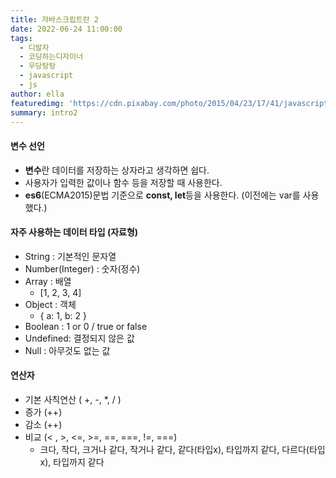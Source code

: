 ```yaml
---
title: 자바스크립트란 2
date: 2022-06-24 11:00:00
tags:
  - 디발자
  - 코딩하는디자이너
  - 우당탕탕
  - javascript
  - js
author: ella
featuredimg: 'https://cdn.pixabay.com/photo/2015/04/23/17/41/javascript-736400_960_720.png'
summary: intro2
---
```


#### 변수 선언

- **변수**란 데이터를 저장하는 상자라고 생각하면 쉽다.
- 사용자가 입력한 값이나 함수 등을 저장할 때 사용한다.
- **es6**(ECMA2015)문법 기준으로 **const, let**등을 사용한다. (이전에는 var를 사용했다.)

#### 자주 사용하는 데이터 타입 (자료형)

- String : 기본적인 문자열
- Number(Integer) : 숫자(정수)
- Array : 배열
  - [1, 2, 3, 4]
- Object : 객체
  - { a: 1, b: 2 }
- Boolean : 1 or 0 / true or false
- Undefined: 결정되지 않은 값
- Null : 아무것도 없는 값

#### 연산자

- 기본 사칙연산 ( +, -, \*, / )
- 증가 (++)
- 감소 (++)
- 비교 (< , >, <=, >=, ==, ===, !=, ===)
  - 크다, 작다, 크거나 같다, 작거나 같다, 같다(타입x), 타입까지 같다, 다르다(타입x), 타입까지 같다
